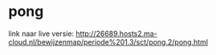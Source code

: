 # pong 
link naar live versie: http://26689.hosts2.ma-cloud.nl/bewijzenmap/periode%201.3/sct/pong.2/pong.html
